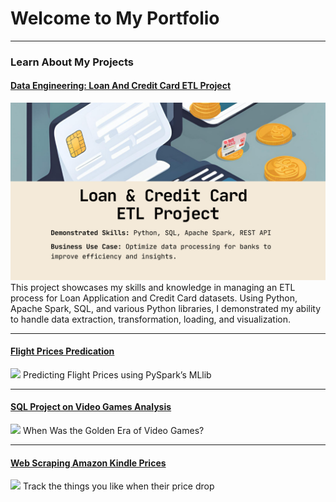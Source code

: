 # Welcome to My Portfolio

---

### Learn About My Projects

#### [Data Engineering: Loan And Credit Card ETL Project](https://www.linkedin.com/pulse/loan-credit-card-etl-project-larry-chen-liqne/)
[<img src="images/Loan And Credit Card ETL Project.png?raw=true"/>](https://www.linkedin.com/pulse/loan-credit-card-etl-project-larry-chen-liqne/)
This project showcases my skills and knowledge in managing an ETL process for Loan Application and Credit Card datasets. Using Python, Apache Spark, SQL, and various Python libraries, I demonstrated my ability to handle data extraction, transformation, loading, and visualization.

---
#### [Flight Prices Predication](/FlightPricesPred.md)
<img src="../images/fligh-price-pred/flight-price-pred.gif?raw=true"/>
Predicting Flight Prices using PySpark’s MLlib

---
#### [SQL Project on Video Games Analysis](/video-games.md)
<img src="../images/video-game/video-games-golden-era.gif?raw=true"/>
When Was the Golden Era of Video Games?

---
#### [Web Scraping Amazon Kindle Prices](/WebScraping.md)
<img src="../images/video-game/video-games-golden-era.gif?raw=true"/>
Track the things you like when their price drop

<!-- 
---
#### [Linked File Project](/files/Day 12 - 21 days to data.pdf)
<img src="images/21 Days To Data Challenge.png?raw=true"/>
For this project, I explored what a good analytics PowerPoint presentation should entail. It talks about main talking points, how to tie data to the business value, and much more.


---
#### [Education Project](https://www.linkedin.com/pulse/massachusetts-education-analysis-samantha-paul/)
[<img src="images/21 Days To Data Challenge What I've Learned Cover.png?raw=true"/>](https://www.linkedin.com/pulse/what-i-learned-21-days-data-avery-smith)
In this case study from Data Analytics Accelerator, I was prompted to analyze the State of Massachusetts education data. The main focuses were:
What schools are struggling the most?
How does class size affect college admission?
What are the top math schools in the state? 

---

### Category Name 2

- [Project 1 Title](http://example.com/)
- [Project 2 Title](http://example.com/)
- [Project 3 Title](http://example.com/)
- [Project 4 Title](http://example.com/)
- [Project 5 Title](http://example.com/) 
-->







